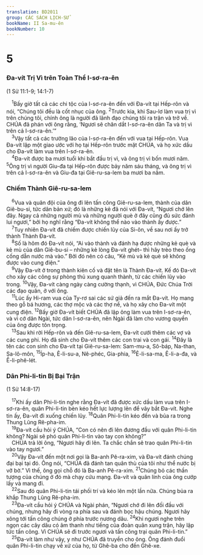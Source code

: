 ```yaml
---
translation: BD2011
group: CÁC SÁCH LỊCH-SỬ
bookName: II Sa-mu-ên 
bookNumber: 10
---
```


<div class="title"><h1>5</h1><h3>Ða-vít Trị Vì trên Toàn Thể I-sơ-ra-ên</h3><p>(1 Sử 11:1-9; 14:1-7)</p></div>
<span class="verse 2sa_5_1"> <sup>1</sup>Bấy giờ tất cả các chi tộc của I-sơ-ra-ên đến với Ða-vít tại Hếp-rôn và nói, “Chúng tôi đều là cốt nhục của ông. </span>
<span class="verse 2sa_5_2"><sup>2</sup>Trước kia, khi Sau-lơ làm vua trị vì trên chúng tôi, chính ông là người đã lãnh đạo chúng tôi ra trận và trở về. CHÚA đã phán với ông rằng, ‘Ngươi sẽ chăn dắt I-sơ-ra-ên dân Ta và trị vì trên cả I-sơ-ra-ên.’”<br/></span>
<span class="verse 2sa_5_3"> <sup>3</sup>Vậy tất cả các trưởng lão của I-sơ-ra-ên đến với vua tại Hếp-rôn. Vua Ða-vít lập một giao ước với họ tại Hếp-rôn trước mặt CHÚA, và họ xức dầu cho Ða-vít làm vua trên I-sơ-ra-ên.<br/></span>
<span class="verse 2sa_5_4"> <sup>4</sup>Ða-vít được ba mươi tuổi khi bắt đầu trị vì, và ông trị vì bốn mươi năm. </span>
<span class="verse 2sa_5_5"><sup>5</sup>Ông trị vì người Giu-đa tại Hếp-rôn được bảy năm sáu tháng, và ông trị vì trên cả I-sơ-ra-ên và Giu-đa tại Giê-ru-sa-lem ba mươi ba năm.<br/></span>
<div class="title"><h3>Chiếm Thành Giê-ru-sa-lem</h3></div>
<span class="verse 2sa_5_6"> <sup>6</sup>Vua và quân đội của ông đi lên tấn công Giê-ru-sa-lem, thành của dân Giê-bu-si, tức dân bản xứ; đó là những kẻ đã nói với Ða-vít, “Ngươi chớ lên đây. Ngay cả những người mù và những người què ở đây cũng đủ sức đánh lui ngươi,” bởi họ nghĩ rằng “Ða-vít không thể nào vào thành ấy được.”<br/></span>
<span class="verse 2sa_5_7"> <sup>7</sup>Tuy nhiên Ða-vít đã chiếm được chiến lũy của Si-ôn, về sau nơi ấy trở thành Thành Ða-vít.<br/></span>
<span class="verse 2sa_5_8"> <sup>8</sup>Số là hôm đó Ða-vít nói, “Ai vào thành và đánh hạ được những kẻ què và kẻ mù của dân Giê-bu-si – những kẻ lòng Ða-vít ghét– thì hãy trèo theo ống cống dẫn nước mà vào.” Bởi đó nên có câu, “Kẻ mù và kẻ què sẽ không được vào cung điện.” <br/></span>
<span class="verse 2sa_5_9"> <sup>9</sup>Vậy Ða-vít ở trong thành kiên cố và đặt tên là Thành Ða-vít. Kế đó Ða-vít cho xây các công sự phòng thủ xung quanh thành, từ các chiến lũy vào trong. </span>
<span class="verse 2sa_5_10"><sup>10</sup>Vậy, Ða-vít càng ngày càng cường thạnh, vì CHÚA, Ðức Chúa Trời các đạo quân, ở với ông.<br/></span>
<span class="verse 2sa_5_11"> <sup>11</sup>Lúc ấy Hi-ram vua của Ty-rơ sai các sứ giả đến ra mắt Ða-vít. Họ mang theo gỗ bá hương, các thợ mộc và các thợ nề, và họ xây cho Ða-vít một cung điện. </span>
<span class="verse 2sa_5_12"><sup>12</sup>Bấy giờ Ða-vít biết CHÚA đã lập ông làm vua trên I-sơ-ra-ên, và vì cớ dân Ngài, tức dân I-sơ-ra-ên, nên Ngài đã làm cho vương quyền của ông được tôn trọng.<br/></span>
<span class="verse 2sa_5_13"> <sup>13</sup>Sau khi rời Hếp-rôn và đến Giê-ru-sa-lem, Ða-vít cưới thêm các vợ và các cung phi. Họ đã sinh cho Ða-vít thêm các con trai và con gái. </span>
<span class="verse 2sa_5_14"><sup>14</sup>Ðây là tên các con sinh cho Ða-vít tại Giê-ru-sa-lem: Sam-mu-a, Sô-báp, Na-than, Sa-lô-môn, </span>
<span class="verse 2sa_5_15"><sup>15</sup>Íp-ha, Ê-li-su-a, Nê-phéc, Gia-phia, </span>
<span class="verse 2sa_5_16"><sup>16</sup>Ê-li-sa-ma, Ê-li-a-đa, và Ê-li-phê-lét.<br/></span>
<div class="title"><h3>Dân Phi-li-tin Bị Bại Trận</h3><p>(1 Sử 14:8-17)</p></div>
<span class="verse 2sa_5_17"> <sup>17</sup>Khi ấy dân Phi-li-tin nghe rằng Ða-vít đã được xức dầu làm vua trên I-sơ-ra-ên, quân Phi-li-tin bèn kéo hết lực lượng lên để vây bắt Ða-vít. Nghe tin ấy, Ða-vít đi xuống chiến lũy. </span>
<span class="verse 2sa_5_18"><sup>18</sup>Quân Phi-li-tin kéo đến và bủa ra trong Thung Lũng Rê-pha-im.<br/></span>
<span class="verse 2sa_5_19"> <sup>19</sup>Ða-vít cầu hỏi ý CHÚA, “Con có nên đi lên đương đầu với quân Phi-li-tin không? Ngài sẽ phó quân Phi-li-tin vào tay con không?”<br/> CHÚA trả lời ông, “Ngươi hãy đi lên. Ta chắc chắn sẽ trao quân Phi-li-tin vào tay ngươi.”<br/></span>
<span class="verse 2sa_5_20"> <sup>20</sup>Vậy Ða-vít đến một nơi gọi là Ba-anh Pê-ra-xim, và Ða-vít đánh chúng đại bại tại đó. Ông nói, “CHÚA đã đánh tan quân thù của tôi như thể nước bị vỡ bờ.” Vì thế, ông gọi chỗ đó là Ba-anh Pê-ra-xim. </span>
<span class="verse 2sa_5_21"><sup>21</sup>Chúng bỏ các thần tượng của chúng ở đó mà chạy cứu mạng. Ða-vít và quân lính của ông cướp lấy và mang đi.<br/></span>
<span class="verse 2sa_5_22"> <sup>22</sup>Sau đó quân Phi-li-tin tái phối trí và kéo lên một lần nữa. Chúng bủa ra khắp Thung Lũng Rê-pha-im.<br/></span>
<span class="verse 2sa_5_23"> <sup>23</sup>Ða-vít cầu hỏi ý CHÚA và Ngài phán, “Ngươi chớ đi lên đối đầu với chúng, nhưng hãy đi vòng ra phía sau và đánh bọc hậu chúng. Ngươi hãy xông tới tấn công chúng ở phía trước nương dâu. </span>
<span class="verse 2sa_5_24"><sup>24</sup>Khi ngươi nghe trên ngọn các cây dâu có âm thanh như tiếng của đoàn quân xung trận, hãy lập tức tấn công. Vì CHÚA sẽ đi trước ngươi và tấn công trại quân Phi-li-tin.”<br/></span>
<span class="verse 2sa_5_25"> <sup>25</sup>Ða-vít làm như vậy, y như CHÚA đã truyền cho ông. Ông đánh đuổi quân Phi-li-tin chạy về xứ của họ, từ Ghê-ba cho đến Ghê-xe.<br/></span>
